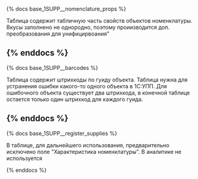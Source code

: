 {% docs base_1SUPP__nomenclature_props %}

Таблица содержит табличную часть свойств объектов номенклатуры. Вкусы заполнено не однородно, поэтому проиизводится доп. преобразования для унифицирвоания"

{% enddocs %}
-------------------------------------------------------------------------------------------------------------------
{% docs base_1SUPP__barcodes %}

Таблица содержит штрихкоды по гуиду объекта. Таблица нужна для устранения ошибки какого-то одного объекта в 1С:УПП. Для ошибочного объекта существует два штрихкода, в конечной таблице остается только один штрихкод для каждого гуида.

{% enddocs %}
-------------------------------------------------------------------------------------------------------------------
{% docs base_1SUPP__register_supplies %}

В таблице, для дальнейшего использования, предварительно исключено поле "Характеристика номенклатуры". В аналитике не используется

{% enddocs %}